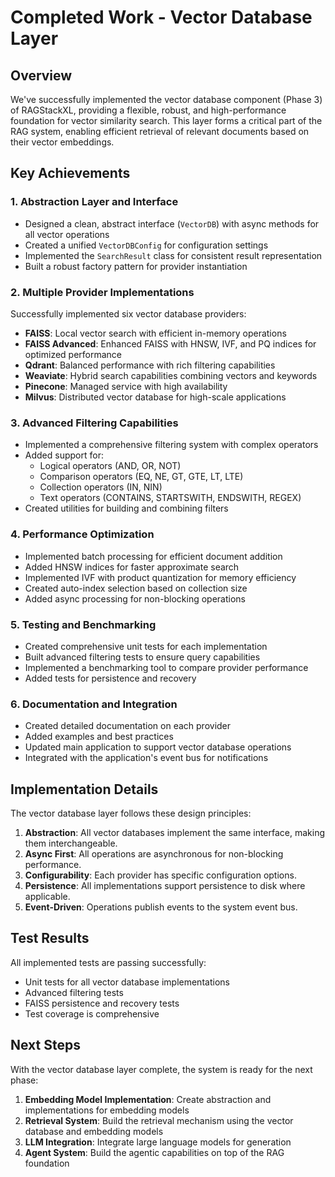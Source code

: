 # Completed Work - Vector Database Layer

## Overview

We've successfully implemented the vector database component (Phase 3) of RAGStackXL, providing a flexible, robust, and high-performance foundation for vector similarity search. This layer forms a critical part of the RAG system, enabling efficient retrieval of relevant documents based on their vector embeddings.

## Key Achievements

### 1. Abstraction Layer and Interface

- Designed a clean, abstract interface (`VectorDB`) with async methods for all vector operations
- Created a unified `VectorDBConfig` for configuration settings
- Implemented the `SearchResult` class for consistent result representation
- Built a robust factory pattern for provider instantiation

### 2. Multiple Provider Implementations

Successfully implemented six vector database providers:

- **FAISS**: Local vector search with efficient in-memory operations
- **FAISS Advanced**: Enhanced FAISS with HNSW, IVF, and PQ indices for optimized performance
- **Qdrant**: Balanced performance with rich filtering capabilities
- **Weaviate**: Hybrid search capabilities combining vectors and keywords
- **Pinecone**: Managed service with high availability
- **Milvus**: Distributed vector database for high-scale applications

### 3. Advanced Filtering Capabilities

- Implemented a comprehensive filtering system with complex operators
- Added support for:
  - Logical operators (AND, OR, NOT)
  - Comparison operators (EQ, NE, GT, GTE, LT, LTE)
  - Collection operators (IN, NIN)
  - Text operators (CONTAINS, STARTSWITH, ENDSWITH, REGEX)
- Created utilities for building and combining filters

### 4. Performance Optimization

- Implemented batch processing for efficient document addition
- Added HNSW indices for faster approximate search
- Implemented IVF with product quantization for memory efficiency
- Created auto-index selection based on collection size
- Added async processing for non-blocking operations

### 5. Testing and Benchmarking

- Created comprehensive unit tests for each implementation
- Built advanced filtering tests to ensure query capabilities
- Implemented a benchmarking tool to compare provider performance
- Added tests for persistence and recovery

### 6. Documentation and Integration

- Created detailed documentation on each provider
- Added examples and best practices
- Updated main application to support vector database operations
- Integrated with the application's event bus for notifications

## Implementation Details

The vector database layer follows these design principles:

1. **Abstraction**: All vector databases implement the same interface, making them interchangeable.
2. **Async First**: All operations are asynchronous for non-blocking performance.
3. **Configurability**: Each provider has specific configuration options.
4. **Persistence**: All implementations support persistence to disk where applicable.
5. **Event-Driven**: Operations publish events to the system event bus.

## Test Results

All implemented tests are passing successfully:

- Unit tests for all vector database implementations
- Advanced filtering tests
- FAISS persistence and recovery tests
- Test coverage is comprehensive

## Next Steps

With the vector database layer complete, the system is ready for the next phase:

1. **Embedding Model Implementation**: Create abstraction and implementations for embedding models
2. **Retrieval System**: Build the retrieval mechanism using the vector database and embedding models
3. **LLM Integration**: Integrate large language models for generation
4. **Agent System**: Build the agentic capabilities on top of the RAG foundation 